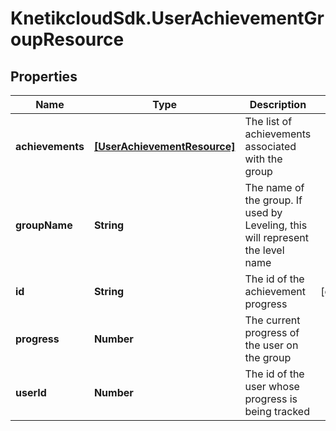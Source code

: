 # KnetikcloudSdk.UserAchievementGroupResource

## Properties
Name | Type | Description | Notes
------------ | ------------- | ------------- | -------------
**achievements** | [**[UserAchievementResource]**](UserAchievementResource.md) | The list of achievements associated with the group | 
**groupName** | **String** | The name of the group.  If used by Leveling, this will represent the level name | 
**id** | **String** | The id of the achievement progress | [optional] 
**progress** | **Number** | The current progress of the user on the group | 
**userId** | **Number** | The id of the user whose progress is being tracked | 


